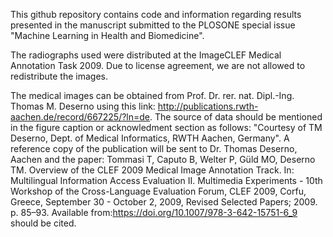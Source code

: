 This github repository contains code and information regarding results presented in the manuscript submitted to the PLOSONE special issue "Machine Learning in Health and Biomedicine".


The radiographs used were distributed at the ImageCLEF Medical Annotation Task 2009. Due to license agreement, we are not allowed to redistribute the images. 

The medical images can be obtained from Prof. Dr. rer. nat. Dipl.-Ing. Thomas M. Deserno using this link: http://publications.rwth-aachen.de/record/667225/?ln=de. The source of data should be mentioned in the figure caption or acknowledment section as follows: "Courtesy of TM Deserno, Dept. of Medical Informatics, RWTH Aachen, Germany". A reference copy of the publication will be sent to Dr. Thomas Deserno, Aachen and the paper: Tommasi T, Caputo B, Welter P, Güld MO, Deserno TM. Overview of the CLEF 2009 Medical Image Annotation Track. In: Multilingual Information Access Evaluation II. Multimedia Experiments - 10th Workshop of the Cross-Language Evaluation Forum, CLEF 2009, Corfu, Greece, September 30 - October 2, 2009, Revised Selected Papers; 2009. p. 85–93. Available from:https://doi.org/10.1007/978-3-642-15751-6_9 should be cited.

